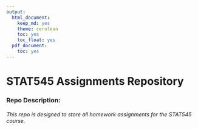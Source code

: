```yaml
---
output:
  html_document:
    keep_md: yes
    theme: cerulean
    toc: yes
    toc_float: yes
  pdf_document:
    toc: yes
---
```


# STAT545 Assignments Repository

### Repo Description:
###### This repo is designed to store all homework assignments for the STAT545 course.




